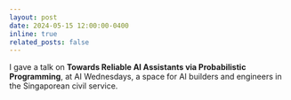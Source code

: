 ```yaml
---
layout: post
date: 2024-05-15 12:00:00-0400
inline: true
related_posts: false
---
```


I gave a talk on **Towards Reliable AI Assistants via Probabilistic Programming**, at AI Wednesdays, a space for AI builders and engineers in the Singaporean civil service.